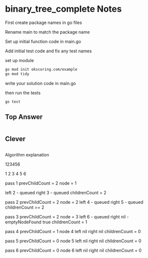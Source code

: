 # binary_tree_complete Notes

First create package names in go files

Rename main to match the package name

Set up initial function code in main.go

Add initial test code and fix any test names

set up module

```bash
go mod init okscoring.com/example
go mod tidy
```

write your solution code in main.go

then run the tests

```bash
go test
```

## Top Answer

```go

```

## Clever

```go

```

Algorithm explanation

123456

1
2 3
4 5 6

pass 1
prevChildCount = 2
node = 1

left 2 - queued
right 3 - queued
childrenCount = 2

pass 2
prevChildCount = 2
node = 2
left 4 - queued
right 5 - queued
childrenCount == 2

pass 3
prevChildCount = 2
node = 3
left 6 - queued
right nil - emptyNodeFound true
childrenCount = 1

pass 4
prevChildCount = 1
node 4
left nil
right nil
childrenCount = 0

pass 5
prevChildCount = 0
node 5
left nil
right nil
childrenCount = 0

pass 6
prevChildCount = 0
node 6
left nil
right nil
childrenCount = 0
